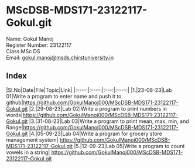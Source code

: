 # MScDSB-MDS171-23122117-Gokul.git

Name: Gokul Manoj  
Register Number: 23122117  
Class:MSc DS  
Email: gokul.manoj@msds.chirstuniversity.in  

## Index
|Sl.No|Date|File|Topic|Link|
|:----:|:----:|:---:|:----:|
|1.|23-08-23|Lab 01|Write a program to enter name and push it to github|https://github.com/GokulManoj000/MScDSB-MDS171-23122117-Gokul.git
|2.|29-08-23|Lab 02|Write a program to print numbers in words|https://github.com/GokulManoj000/MScDSB-MDS171-23122117-Gokul.git
|3.|31-08-23|Lab 03|Write a program to print mean, max, min, and Range|https://github.com/GokulManoj000/MScDSB-MDS171-23122117-Gokul.git
|4.|05-09-23|Lab 04|Write a program for grocery store management system| https://github.com/GokulManoj000/MScDSB-MDS171-23122117-Gokul.git
|5.|12-09-23|Lab 05|Write a program to count vowels in a string| https://github.com/GokulManoj000/MScDSB-MDS171-23122117-Gokul.git
